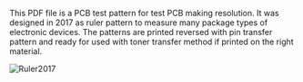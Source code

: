 This PDF file is a PCB test pattern for test PCB making resolution. It was designed in 2017 as ruler pattern to measure many package types of electronic devices. The patterns are printed reversed with pin transfer pattern and ready for used with toner transfer method if printed on the right material.


![Ruler2017](https://github.com/user-attachments/assets/a3d487f4-fd42-4134-ba6c-4f7900cfc79f)
